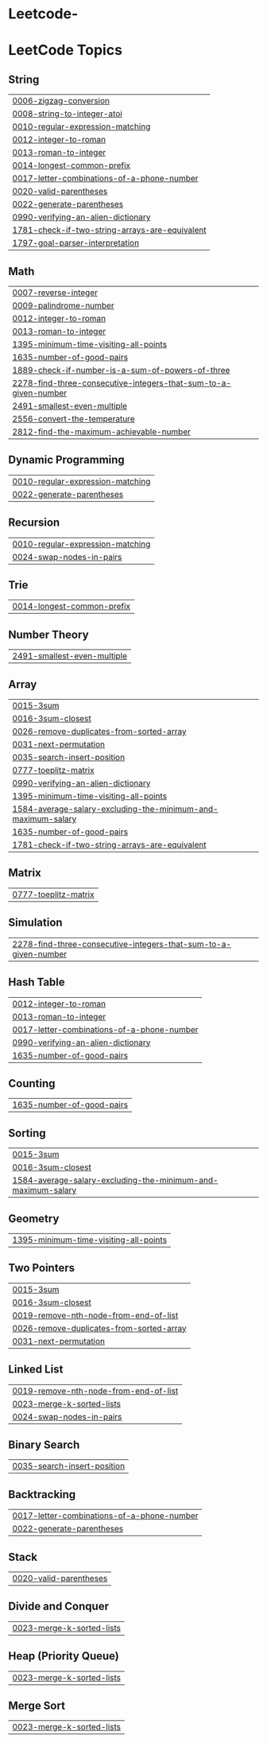 # Leetcode-
<!---LeetCode Topics Start-->
# LeetCode Topics
## String
|  |
| ------- |
| [0006-zigzag-conversion](https://github.com/BequeenCode/Leetcode-/tree/master/0006-zigzag-conversion) |
| [0008-string-to-integer-atoi](https://github.com/BequeenCode/Leetcode-/tree/master/0008-string-to-integer-atoi) |
| [0010-regular-expression-matching](https://github.com/BequeenCode/Leetcode-/tree/master/0010-regular-expression-matching) |
| [0012-integer-to-roman](https://github.com/BequeenCode/Leetcode-/tree/master/0012-integer-to-roman) |
| [0013-roman-to-integer](https://github.com/BequeenCode/Leetcode-/tree/master/0013-roman-to-integer) |
| [0014-longest-common-prefix](https://github.com/BequeenCode/Leetcode-/tree/master/0014-longest-common-prefix) |
| [0017-letter-combinations-of-a-phone-number](https://github.com/BequeenCode/Leetcode-/tree/master/0017-letter-combinations-of-a-phone-number) |
| [0020-valid-parentheses](https://github.com/BequeenCode/Leetcode-/tree/master/0020-valid-parentheses) |
| [0022-generate-parentheses](https://github.com/BequeenCode/Leetcode-/tree/master/0022-generate-parentheses) |
| [0990-verifying-an-alien-dictionary](https://github.com/BequeenCode/Leetcode-/tree/master/0990-verifying-an-alien-dictionary) |
| [1781-check-if-two-string-arrays-are-equivalent](https://github.com/BequeenCode/Leetcode-/tree/master/1781-check-if-two-string-arrays-are-equivalent) |
| [1797-goal-parser-interpretation](https://github.com/BequeenCode/Leetcode-/tree/master/1797-goal-parser-interpretation) |
## Math
|  |
| ------- |
| [0007-reverse-integer](https://github.com/BequeenCode/Leetcode-/tree/master/0007-reverse-integer) |
| [0009-palindrome-number](https://github.com/BequeenCode/Leetcode-/tree/master/0009-palindrome-number) |
| [0012-integer-to-roman](https://github.com/BequeenCode/Leetcode-/tree/master/0012-integer-to-roman) |
| [0013-roman-to-integer](https://github.com/BequeenCode/Leetcode-/tree/master/0013-roman-to-integer) |
| [1395-minimum-time-visiting-all-points](https://github.com/BequeenCode/Leetcode-/tree/master/1395-minimum-time-visiting-all-points) |
| [1635-number-of-good-pairs](https://github.com/BequeenCode/Leetcode-/tree/master/1635-number-of-good-pairs) |
| [1889-check-if-number-is-a-sum-of-powers-of-three](https://github.com/BequeenCode/Leetcode-/tree/master/1889-check-if-number-is-a-sum-of-powers-of-three) |
| [2278-find-three-consecutive-integers-that-sum-to-a-given-number](https://github.com/BequeenCode/Leetcode-/tree/master/2278-find-three-consecutive-integers-that-sum-to-a-given-number) |
| [2491-smallest-even-multiple](https://github.com/BequeenCode/Leetcode-/tree/master/2491-smallest-even-multiple) |
| [2556-convert-the-temperature](https://github.com/BequeenCode/Leetcode-/tree/master/2556-convert-the-temperature) |
| [2812-find-the-maximum-achievable-number](https://github.com/BequeenCode/Leetcode-/tree/master/2812-find-the-maximum-achievable-number) |
## Dynamic Programming
|  |
| ------- |
| [0010-regular-expression-matching](https://github.com/BequeenCode/Leetcode-/tree/master/0010-regular-expression-matching) |
| [0022-generate-parentheses](https://github.com/BequeenCode/Leetcode-/tree/master/0022-generate-parentheses) |
## Recursion
|  |
| ------- |
| [0010-regular-expression-matching](https://github.com/BequeenCode/Leetcode-/tree/master/0010-regular-expression-matching) |
| [0024-swap-nodes-in-pairs](https://github.com/BequeenCode/Leetcode-/tree/master/0024-swap-nodes-in-pairs) |
## Trie
|  |
| ------- |
| [0014-longest-common-prefix](https://github.com/BequeenCode/Leetcode-/tree/master/0014-longest-common-prefix) |
## Number Theory
|  |
| ------- |
| [2491-smallest-even-multiple](https://github.com/BequeenCode/Leetcode-/tree/master/2491-smallest-even-multiple) |
## Array
|  |
| ------- |
| [0015-3sum](https://github.com/BequeenCode/Leetcode-/tree/master/0015-3sum) |
| [0016-3sum-closest](https://github.com/BequeenCode/Leetcode-/tree/master/0016-3sum-closest) |
| [0026-remove-duplicates-from-sorted-array](https://github.com/BequeenCode/Leetcode-/tree/master/0026-remove-duplicates-from-sorted-array) |
| [0031-next-permutation](https://github.com/BequeenCode/Leetcode-/tree/master/0031-next-permutation) |
| [0035-search-insert-position](https://github.com/BequeenCode/Leetcode-/tree/master/0035-search-insert-position) |
| [0777-toeplitz-matrix](https://github.com/BequeenCode/Leetcode-/tree/master/0777-toeplitz-matrix) |
| [0990-verifying-an-alien-dictionary](https://github.com/BequeenCode/Leetcode-/tree/master/0990-verifying-an-alien-dictionary) |
| [1395-minimum-time-visiting-all-points](https://github.com/BequeenCode/Leetcode-/tree/master/1395-minimum-time-visiting-all-points) |
| [1584-average-salary-excluding-the-minimum-and-maximum-salary](https://github.com/BequeenCode/Leetcode-/tree/master/1584-average-salary-excluding-the-minimum-and-maximum-salary) |
| [1635-number-of-good-pairs](https://github.com/BequeenCode/Leetcode-/tree/master/1635-number-of-good-pairs) |
| [1781-check-if-two-string-arrays-are-equivalent](https://github.com/BequeenCode/Leetcode-/tree/master/1781-check-if-two-string-arrays-are-equivalent) |
## Matrix
|  |
| ------- |
| [0777-toeplitz-matrix](https://github.com/BequeenCode/Leetcode-/tree/master/0777-toeplitz-matrix) |
## Simulation
|  |
| ------- |
| [2278-find-three-consecutive-integers-that-sum-to-a-given-number](https://github.com/BequeenCode/Leetcode-/tree/master/2278-find-three-consecutive-integers-that-sum-to-a-given-number) |
## Hash Table
|  |
| ------- |
| [0012-integer-to-roman](https://github.com/BequeenCode/Leetcode-/tree/master/0012-integer-to-roman) |
| [0013-roman-to-integer](https://github.com/BequeenCode/Leetcode-/tree/master/0013-roman-to-integer) |
| [0017-letter-combinations-of-a-phone-number](https://github.com/BequeenCode/Leetcode-/tree/master/0017-letter-combinations-of-a-phone-number) |
| [0990-verifying-an-alien-dictionary](https://github.com/BequeenCode/Leetcode-/tree/master/0990-verifying-an-alien-dictionary) |
| [1635-number-of-good-pairs](https://github.com/BequeenCode/Leetcode-/tree/master/1635-number-of-good-pairs) |
## Counting
|  |
| ------- |
| [1635-number-of-good-pairs](https://github.com/BequeenCode/Leetcode-/tree/master/1635-number-of-good-pairs) |
## Sorting
|  |
| ------- |
| [0015-3sum](https://github.com/BequeenCode/Leetcode-/tree/master/0015-3sum) |
| [0016-3sum-closest](https://github.com/BequeenCode/Leetcode-/tree/master/0016-3sum-closest) |
| [1584-average-salary-excluding-the-minimum-and-maximum-salary](https://github.com/BequeenCode/Leetcode-/tree/master/1584-average-salary-excluding-the-minimum-and-maximum-salary) |
## Geometry
|  |
| ------- |
| [1395-minimum-time-visiting-all-points](https://github.com/BequeenCode/Leetcode-/tree/master/1395-minimum-time-visiting-all-points) |
## Two Pointers
|  |
| ------- |
| [0015-3sum](https://github.com/BequeenCode/Leetcode-/tree/master/0015-3sum) |
| [0016-3sum-closest](https://github.com/BequeenCode/Leetcode-/tree/master/0016-3sum-closest) |
| [0019-remove-nth-node-from-end-of-list](https://github.com/BequeenCode/Leetcode-/tree/master/0019-remove-nth-node-from-end-of-list) |
| [0026-remove-duplicates-from-sorted-array](https://github.com/BequeenCode/Leetcode-/tree/master/0026-remove-duplicates-from-sorted-array) |
| [0031-next-permutation](https://github.com/BequeenCode/Leetcode-/tree/master/0031-next-permutation) |
## Linked List
|  |
| ------- |
| [0019-remove-nth-node-from-end-of-list](https://github.com/BequeenCode/Leetcode-/tree/master/0019-remove-nth-node-from-end-of-list) |
| [0023-merge-k-sorted-lists](https://github.com/BequeenCode/Leetcode-/tree/master/0023-merge-k-sorted-lists) |
| [0024-swap-nodes-in-pairs](https://github.com/BequeenCode/Leetcode-/tree/master/0024-swap-nodes-in-pairs) |
## Binary Search
|  |
| ------- |
| [0035-search-insert-position](https://github.com/BequeenCode/Leetcode-/tree/master/0035-search-insert-position) |
## Backtracking
|  |
| ------- |
| [0017-letter-combinations-of-a-phone-number](https://github.com/BequeenCode/Leetcode-/tree/master/0017-letter-combinations-of-a-phone-number) |
| [0022-generate-parentheses](https://github.com/BequeenCode/Leetcode-/tree/master/0022-generate-parentheses) |
## Stack
|  |
| ------- |
| [0020-valid-parentheses](https://github.com/BequeenCode/Leetcode-/tree/master/0020-valid-parentheses) |
## Divide and Conquer
|  |
| ------- |
| [0023-merge-k-sorted-lists](https://github.com/BequeenCode/Leetcode-/tree/master/0023-merge-k-sorted-lists) |
## Heap (Priority Queue)
|  |
| ------- |
| [0023-merge-k-sorted-lists](https://github.com/BequeenCode/Leetcode-/tree/master/0023-merge-k-sorted-lists) |
## Merge Sort
|  |
| ------- |
| [0023-merge-k-sorted-lists](https://github.com/BequeenCode/Leetcode-/tree/master/0023-merge-k-sorted-lists) |
<!---LeetCode Topics End-->